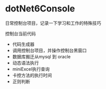 # dotNet6Console
日常控制台项目，记录一下学习和工作的特殊技巧



控制台当前代码

- 代码生成器
- 调用控制台项目，并操作控制台黑窗口
- 数据库搬迁从mysql 到 oracle
- 动态语法执行
- miniExcel执行查询
- 卡控方法的执行时间
- 正则判断

